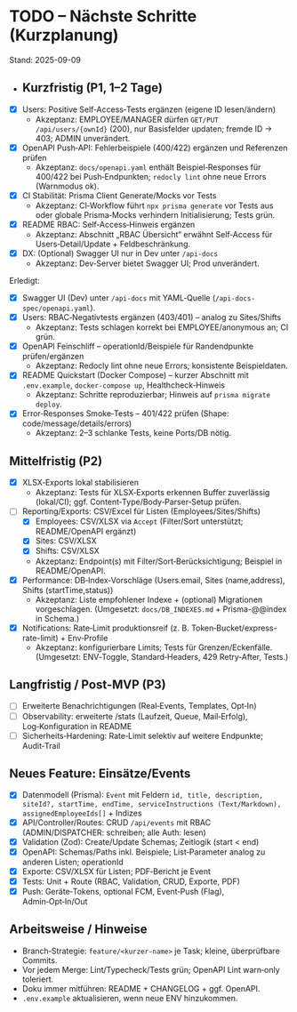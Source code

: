 # TODO – Nächste Schritte (Kurzplanung)

Stand: 2025-09-09

- ## Kurzfristig (P1, 1–2 Tage)
- [x] Users: Positive Self‑Access‑Tests ergänzen (eigene ID lesen/ändern)
  - Akzeptanz: EMPLOYEE/MANAGER dürfen `GET/PUT /api/users/{ownId}` (200), nur Basisfelder updaten; fremde ID → 403; ADMIN unverändert.
- [x] OpenAPI Push‑API: Fehlerbeispiele (400/422) ergänzen und Referenzen prüfen
  - Akzeptanz: `docs/openapi.yaml` enthält Beispiel‑Responses für 400/422 bei Push‑Endpunkten; `redocly lint` ohne neue Errors (Warnmodus ok).
- [x] CI Stabilität: Prisma Client Generate/Mocks vor Tests
  - Akzeptanz: CI‑Workflow führt `npx prisma generate` vor Tests aus oder globale Prisma‑Mocks verhindern Initialisierung; Tests grün.
- [x] README RBAC: Self‑Access‑Hinweis ergänzen
  - Akzeptanz: Abschnitt „RBAC Übersicht“ erwähnt Self‑Access für Users‑Detail/Update + Feldbeschränkung.
- [x] DX: (Optional) Swagger UI nur in Dev unter `/api-docs`
  - Akzeptanz: Dev‑Server bietet Swagger UI; Prod unverändert.
  
Erledigt:
- [x] Swagger UI (Dev) unter `/api-docs` mit YAML‑Quelle (`/api-docs-spec/openapi.yaml`).
- [x] Users: RBAC‑Negativtests ergänzen (403/401) – analog zu Sites/Shifts
  - Akzeptanz: Tests schlagen korrekt bei EMPLOYEE/anonymous an; CI grün.
- [x] OpenAPI Feinschliff – operationId/Beispiele für Randendpunkte prüfen/ergänzen
  - Akzeptanz: Redocly lint ohne neue Errors; konsistente Beispieldaten.
- [x] README Quickstart (Docker Compose) – kurzer Abschnitt mit `.env.example`, `docker-compose up`, Healthcheck‑Hinweis
  - Akzeptanz: Schritte reproduzierbar; Hinweis auf `prisma migrate deploy`.
- [x] Error‑Responses Smoke‑Tests – 401/422 prüfen (Shape: code/message/details/errors)
  - Akzeptanz: 2–3 schlanke Tests, keine Ports/DB nötig.

## Mittelfristig (P2)
- [x] XLSX‑Exports lokal stabilisieren
  - Akzeptanz: Tests für XLSX‑Exports erkennen Buffer zuverlässig (lokal/CI); ggf. Content‑Type/Body‑Parser‑Setup prüfen.
- [ ] Reporting/Exports: CSV/Excel für Listen (Employees/Sites/Shifts)
  - [x] Employees: CSV/XLSX via `Accept` (Filter/Sort unterstützt; README/OpenAPI ergänzt)
  - [x] Sites: CSV/XLSX
  - [x] Shifts: CSV/XLSX
  - Akzeptanz: Endpoint(s) mit Filter/Sort‑Berücksichtigung; Beispiel in README/OpenAPI.
- [x] Performance: DB‑Index‑Vorschläge (Users.email, Sites (name,address), Shifts (startTime,status))
  - Akzeptanz: Liste empfohlener Indexe + (optional) Migrationen vorgeschlagen. (Umgesetzt: `docs/DB_INDEXES.md` + Prisma-@@index in Schema.)
- [x] Notifications: Rate‑Limit produktionsreif (z. B. Token‑Bucket/express-rate-limit) + Env‑Profile
  - Akzeptanz: konfigurierbare Limits; Tests für Grenzen/Eckenfälle. (Umgesetzt: ENV‑Toggle, Standard‑Headers, 429 Retry‑After, Tests.)

## Langfristig / Post‑MVP (P3)
- [ ] Erweiterte Benachrichtigungen (Real‑Events, Templates, Opt‑In)
- [ ] Observability: erweiterte /stats (Laufzeit, Queue, Mail‑Erfolg), Log‑Konfiguration in README
- [ ] Sicherheits‑Hardening: Rate‑Limit selektiv auf weitere Endpunkte; Audit‑Trail

## Neues Feature: Einsätze/Events
- [x] Datenmodell (Prisma): `Event` mit Feldern `id, title, description, siteId?, startTime, endTime, serviceInstructions (Text/Markdown), assignedEmployeeIds[]` + Indizes
- [x] API/Controller/Routes: CRUD `/api/events` mit RBAC (ADMIN/DISPATCHER: schreiben; alle Auth: lesen)
- [x] Validation (Zod): Create/Update Schemas; Zeitlogik (start < end)
- [x] OpenAPI: Schemas/Paths inkl. Beispiele; List‑Parameter analog zu anderen Listen; operationId
- [x] Exporte: CSV/XLSX für Listen; PDF‑Bericht je Event
- [x] Tests: Unit + Route (RBAC, Validation, CRUD, Exporte, PDF)
- [x] Push: Geräte‑Tokens, optional FCM, Event‑Push (Flag), Admin‑Opt‑In/Out

## Arbeitsweise / Hinweise
- Branch‑Strategie: `feature/<kurzer-name>` je Task; kleine, überprüfbare Commits.
- Vor jedem Merge: Lint/Typecheck/Tests grün; OpenAPI Lint warn‑only toleriert.
- Doku immer mitführen: README + CHANGELOG + ggf. OpenAPI.
- `.env.example` aktualisieren, wenn neue ENV hinzukommen.
